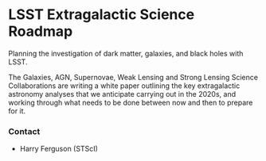 # LSST Extragalactic Science Roadmap

Planning the investigation of dark matter, galaxies, and black holes with LSST.

The Galaxies, AGN, Supernovae, Weak Lensing and Strong Lensing Science Collaborations are writing a white paper outlining the key extragalactic astronomy analyses that we anticipate carrying out in the 2020s, and working through what needs to be done between now and then to prepare for it. 

### Contact

* Harry Ferguson (STScI)
